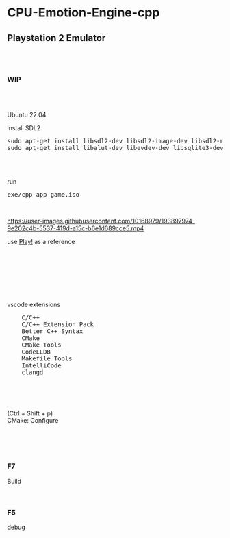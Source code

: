 # CPU-Emotion-Engine-cpp

## Playstation 2 Emulator

<br><br>

### WIP

<br><br>

Ubuntu 22.04

install SDL2

<pre>
sudo apt-get install libsdl2-dev libsdl2-image-dev libsdl2-mixer-dev libsdl2-net-dev libsdl2-ttf-dev
sudo apt-get install libalut-dev libevdev-dev libsqlite3-dev libzstd-dev zlib1g-dev
</pre>

<br><br>

run

<pre>
exe/cpp_app game.iso
</pre>

<br>


https://user-images.githubusercontent.com/10168979/193897974-9e202c4b-5537-419d-a15c-b6e1d689cce5.mp4




use [Play!](https://github.com/jpd002/Play-) as a reference

<br><br><br><br><br><br>

vscode extensions

<pre>
    C/C++
    C/C++ Extension Pack
    Better C++ Syntax
    CMake
    CMake Tools
    CodeLLDB
    Makefile Tools
    IntelliCode
    clangd
</pre>

<br><br><br>

(Ctrl + Shift + p)  
CMake: Configure

<br><br><br>

### F7

Build

<br>

### F5

debug

<br><br><br><br><br><br><br><br><br><br>

